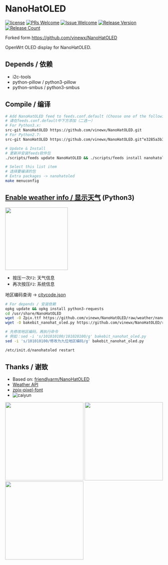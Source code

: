 # NanoHatOLED
[1]: https://img.shields.io/badge/license-MIT-brightgreen.svg
[2]: /LICENSE
[3]: https://img.shields.io/badge/PRs-welcome-brightgreen.svg
[4]: https://github.com/vinewx/NanoHatOLED/pulls
[5]: https://img.shields.io/badge/Issues-welcome-brightgreen.svg
[6]: https://github.com/vinewx/NanoHatOLED/issues/new
[7]: https://img.shields.io/badge/release-v1.0.4-blue.svg?
[8]: https://github.com/vinewx/NanoHatOLED/releases
[9]: https://img.shields.io/github/downloads/vinewx/NanoHatOLED/total
[![license][1]][2]
[![PRs Welcome][3]][4]
[![Issue Welcome][5]][6]
[![Release Version][7]][8]
[![Release Count][9]][8]

Forked form https://github.com/vinewx/NanoHatOLED

OpenWrt OLED display for NanoHatOLED.
## Depends / 依赖
- i2c-tools
- python-pillow / python3-pillow
- python-smbus / python3-smbus

## Compile / 编译
```bash
# Add NanoHatOLED feed to feeds.conf.default (Choose one of the following feeds)
# 请在feeds.conf.default中下方添加（二选一）
# For Python3.x: 
src-git NanoHatOLED https://github.com/vinewx/NanoHatOLED.git
# For Python2.7:
src-git NanoHatOLED https://github.com/vinewx/NanoHatOLED.git^e3285a3b37c7c34048c0ea108fa4ec18b49c0bfd

# Update & Install
# 更新并安装feeds软件包
./scripts/feeds update NanoHatOLED && ./scripts/feeds install nanohatoled

# Select this list item
# 选择要编译的包
# Extra packages -> nanohatoled
make menuconfig
```

## [Enable weather info / 显示天气](https://github.com/vinewx/NanoHatOLED/tree/weather) (Python3)
<img src="https://github.com/vinewx/NanoHatOLED/raw/weather/assets/k2_1.jpg" width="200" />

- 按压一次`F2`: 天气信息
- 再次按压`F2`: 系统信息

地区编码查询 -> [citycode.json](https://github.com/vinewx/NanoHatOLED/blob/weather/citycode.json)

```bash
# For depends / 安装依赖
opkg update && opkg install python3-requests
cd /usr/share/NanoHatOLED
wget -O Zpix.ttf https://github.com/vinewx/NanoHatOLED/raw/weather/nanohatoled/files/NanoHatOLED/Zpix.ttf
wget -O bakebit_nanohat_oled.py https://github.com/vinewx/NanoHatOLED/raw/weather/nanohatoled/files/NanoHatOLED/bakebit_nanohat_oled.py

# 先修改地区编码，再执行命令
# 例如：sed -i 's/101010100/101020100/g' bakebit_nanohat_oled.py
sed -i 's/101010100/修改为九位地区编码/g' bakebit_nanohat_oled.py

/etc/init.d/nanohatoled restart
```


## Thanks / 谢致 
- Based on: [friendlyarm/NanoHatOLED](https://github.com/friendlyarm/NanoHatOLED)
- [Weather API](https://www.sojson.com/api/weather.html)
- [zpix-pixel-font](https://github.com/SolidZORO/zpix-pixel-font)
- ![caiyun](http://caiyunapp.com/imgs/logo/logo-website.png)


<img src="https://github.com/vinewx/NanoHatOLED/raw/master/assets/k1.jpg" width="250" /> <img src="https://github.com/vinewx/NanoHatOLED/raw/master/assets/k2.jpg" width="250" /> <img src="https://github.com/vinewx/NanoHatOLED/raw/master/assets/k3.jpg" width="250" />
